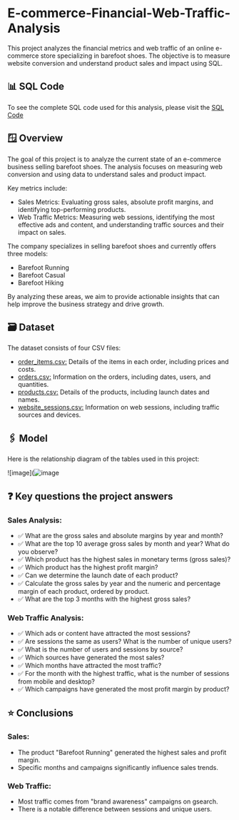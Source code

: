 # E-commerce-Financial-Web-Traffic-Analysis
This project analyzes the financial metrics and web traffic of an online e-commerce store specializing in barefoot shoes. The objective is to measure website conversion and understand product sales and impact using SQL.

## 📊 SQL Code

To see the complete SQL code used for this analysis, please visit the [SQL Code]()

## 🪟 Overview

The goal of this project is to analyze the current state of an e-commerce business selling barefoot shoes. The analysis focuses on measuring web conversion and using data to understand sales and product impact. 

Key metrics include:

* Sales Metrics: Evaluating gross sales, absolute profit margins, and identifying top-performing products.
* Web Traffic Metrics: Measuring web sessions, identifying the most effective ads and content, and understanding traffic sources and their impact on sales.

The company specializes in selling barefoot shoes and currently offers three models:

* Barefoot Running
* Barefoot Casual
* Barefoot Hiking
  
By analyzing these areas, we aim to provide actionable insights that can help improve the business strategy and drive growth.

## 🗃️ Dataset

The dataset consists of four CSV files:

* [order_items.csv:]() Details of the items in each order, including prices and costs.
* [orders.csv:]() Information on the orders, including dates, users, and quantities.
* [products.csv:]() Details of the products, including launch dates and names.
* [website_sessions.csv:]() Information on web sessions, including traffic sources and devices.

## 🖇️ Model

Here is the relationship diagram of the tables used in this project:

![image](![image]()

## ❓ Key questions the project answers

### Sales Analysis:

* ✅ What are the gross sales and absolute margins by year and month?
* ✅ What are the top 10 average gross sales by month and year? What do you observe?
* ✅ Which product has the highest sales in monetary terms (gross sales)?
* ✅ Which product has the highest profit margin?
* ✅ Can we determine the launch date of each product?
* ✅ Calculate the gross sales by year and the numeric and percentage margin of each product, ordered by product.
* ✅ What are the top 3 months with the highest gross sales?
  
### Web Traffic Analysis:

* ✅ Which ads or content have attracted the most sessions?
* ✅ Are sessions the same as users? What is the number of unique users?
* ✅ What is the number of users and sessions by source?
* ✅ Which sources have generated the most sales?
* ✅ Which months have attracted the most traffic?
* ✅ For the month with the highest traffic, what is the number of sessions from mobile and desktop?
* ✅ Which campaigns have generated the most profit margin by product?
  
## ⭐ Conclusions

### Sales:

* The product "Barefoot Running" generated the highest sales and profit margin.
* Specific months and campaigns significantly influence sales trends.
  
### Web Traffic:

* Most traffic comes from "brand awareness" campaigns on gsearch.
* There is a notable difference between sessions and unique users.
